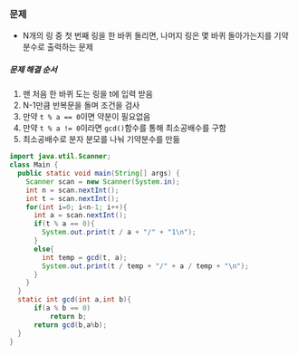 ### 문제
* N개의 링 중 첫 번째 링을 한 바퀴 돌리면, 나머지 링은 몇 바퀴 돌아가는지를 기약분수로 출력하는 문제

##### 문제 해결 순서
1. 맨 처음 한 바퀴 도는 링을 t에 입력 받음
2. N-1만큼 반복문을 돌며 조건을 검사
3. 만약 `t % a == 0`이면 약분이 필요없음
4. 만약 `t % a != 0`이라면 `gcd()`함수를 통해 최소공배수를 구함
5. 최소공배수로 분자 분모를 나눠 기약분수를 만듦

```java
import java.util.Scanner;
class Main {
  public static void main(String[] args) {
    Scanner scan = new Scanner(System.in);
    int n = scan.nextInt();
    int t = scan.nextInt();
    for(int i=0; i<n-1; i++){
      int a = scan.nextInt();
      if(t % a == 0){
        System.out.print(t / a + "/" + "1\n");
      }
      else{
        int temp = gcd(t, a);
        System.out.print(t / temp + "/" + a / temp + "\n");
      }
    }
  }
  static int gcd(int a,int b){
      if(a % b == 0)
          return b;
      return gcd(b,a%b);
  }
}
```

